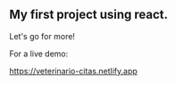 ## My first project using react.

Let's go for more!

For a live demo:

https://veterinario-citas.netlify.app



